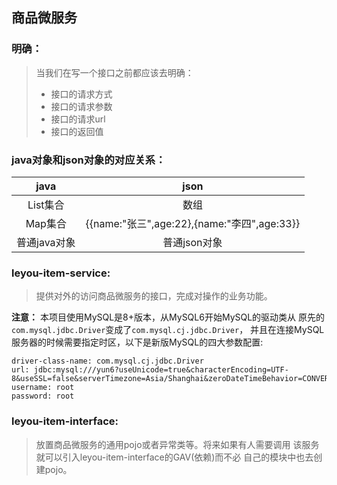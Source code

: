 ## 商品微服务
### 明确：  
> 当我们在写一个接口之前都应该去明确：
>* 接口的请求方式
>* 接口的请求参数
>* 接口的请求url
>* 接口的返回值

### java对象和json对象的对应关系：
| java | json |
|:----:|:----:|
|List集合|数组|
|Map集合|{{name:"张三",age:22},{name:"李四",age:33}}|
|普通java对象|普通json对象| 


### leyou-item-service:  
> 提供对外的访问商品微服务的接口，完成对操作的业务功能。

**注意：**  本项目使用MySQL是8+版本，从MySQL6开始MySQL的驱动类从
原先的`com.mysql.jdbc.Driver`变成了`com.mysql.cj.jdbc.Driver`，
并且在连接MySQL服务器的时候需要指定时区，以下是新版MySQL的四大参数配置:  
```
driver-class-name: com.mysql.cj.jdbc.Driver
url: jdbc:mysql:///yun6?useUnicode=true&characterEncoding=UTF-8&useSSL=false&serverTimezone=Asia/Shanghai&zeroDateTimeBehavior=CONVERT_TO_NULL
username: root
password: root
```
### leyou-item-interface:
> 放置商品微服务的通用pojo或者异常类等。将来如果有人需要调用
> 该服务就可以引入leyou-item-interface的GAV(依赖)而不必
> 自己的模块中也去创建pojo。